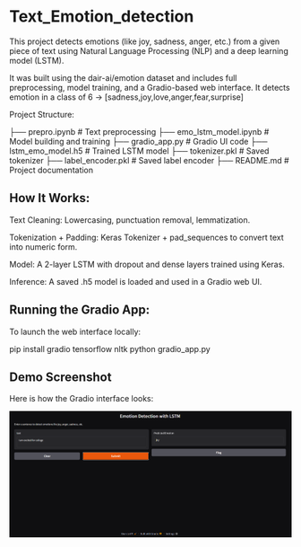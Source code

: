 # Text_Emotion_detection

This project detects emotions (like joy, sadness, anger, etc.) from a given piece of text using Natural Language Processing (NLP) and a deep learning model (LSTM).

It was built using the dair-ai/emotion dataset and includes full preprocessing, model training, and a Gradio-based web interface.
It detects emotion in a class of 6 -> [sadness,joy,love,anger,fear,surprise]

Project Structure:

├── prepro.ipynb           # Text preprocessing
├── emo_lstm_model.ipynb   # Model building and training
├── gradio_app.py          # Gradio UI code
├── lstm_emo_model.h5      # Trained LSTM model
├── tokenizer.pkl          # Saved tokenizer
├── label_encoder.pkl      # Saved label encoder
├── README.md              # Project documentation

## How It Works:
Text Cleaning:
Lowercasing, punctuation removal, lemmatization.

Tokenization + Padding:
Keras Tokenizer + pad_sequences to convert text into numeric form.

Model:
A 2-layer LSTM with dropout and dense layers trained using Keras.

Inference:
A saved .h5 model is loaded and used in a Gradio web UI.

## Running the Gradio App:

To launch the web interface locally:

pip install gradio tensorflow nltk
python gradio_app.py

## Demo Screenshot

Here is how the Gradio interface looks:

![Emotion Detection Demo](demo.png)